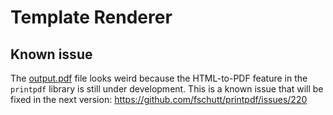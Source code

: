 # Template Renderer

## Known issue

The [output.pdf](output.pdf) file looks weird because the HTML-to-PDF feature in the `printpdf` library is still under development. This is a known issue that will be fixed in the next version: https://github.com/fschutt/printpdf/issues/220